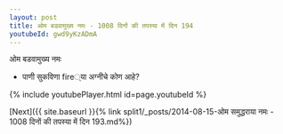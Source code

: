 ```yaml
---
layout: post
title: ओम बडवामुख्य नमः - 1008 दिनों की तपस्या में दिन 194
youtubeId: gwd9yKzADmA
---
```

 
 
 ओम बडवामुख्य नमः  
 
 -  पाणी सुकविणा fire्या अग्नीचे कोण आहे? 
 
  
 
  
 
 
 
 
 
 


{% include youtubePlayer.html id=page.youtubeId %}
 
[Next]({{ site.baseurl }}{% link  split1/_posts/2014-08-15-ओम समुद्धराया नमः - 1008 दिनों की तपस्या में दिन 193.md%})
 
